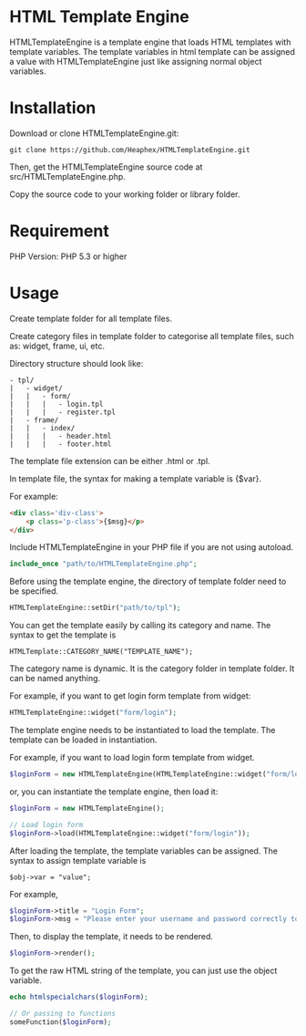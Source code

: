 # HTML Template Engine
HTMLTemplateEngine is a template engine that loads HTML templates with template variables. The template variables in html template can be assigned a value with HTMLTemplateEngine just like assigning normal object variables.

# Installation
Download or clone HTMLTemplateEngine.git:

```
git clone https://github.com/Heaphex/HTMLTemplateEngine.git
```

Then, get the HTMLTemplateEngine source code at src/HTMLTemplateEngine.php.

Copy the source code to your working folder or library folder.

# Requirement
PHP Version: PHP 5.3 or higher

# Usage
Create template folder for all template files.

Create category files in template folder to categorise all template files, such as: widget, frame, ui, etc.

Directory structure should look like:

```
- tpl/
|	- widget/
|	|	- form/
|	|	|	- login.tpl
|	|	|	- register.tpl
|	- frame/
|	|	- index/
|	|	|	- header.html
|	|	|	- footer.html
```

The template file extension can be either .html or .tpl.

In template file, the syntax for making a template variable is {$var}.

For example:

```html
<div class='div-class'>
	<p class='p-class'>{$msg}</p>
</div>
```

Include HTMLTemplateEngine in your PHP file if you are not using autoload.

```php
include_once "path/to/HTMLTemplateEngine.php";
```

Before using the template engine, the directory of template folder need to be specified.

```php
HTMLTemplateEngine::setDir("path/to/tpl");
```

You can get the template easily by calling its category and name. The syntax to get the template is 

```
HTMLTemplate::CATEGORY_NAME("TEMPLATE_NAME");
```
The category name is dynamic. It is the category folder in template folder. It can be named anything.

For example, if you want to get login form template from widget:

```php
HTMLTemplateEngine::widget("form/login");
```

The template engine needs to be instantiated to load the template. The template can be loaded in instantiation.

For example, if you want to load login form template from widget.

```php
$loginForm = new HTMLTemplateEngine(HTMLTemplateEngine::widget("form/login"));
```

or, you can instantiate the template engine, then load it:

```php
$loginForm = new HTMLTemplateEngine();

// Load login form
$loginForm->load(HTMLTemplateEngine::widget("form/login"));
```
After loading the template, the template variables can be assigned. The syntax to assign template variable is 

```
$obj->var = "value";
```

For example,

```php
$loginForm->title = "Login Form";
$loginForm->msg = "Please enter your username and password correctly to log in.";
```

Then, to display the template, it needs to be rendered.

```php
$loginForm->render();
```

To get the raw HTML string of the template, you can just use the object variable.

```php
echo htmlspecialchars($loginForm);

// Or passing to functions
someFunction($loginForm);
```
